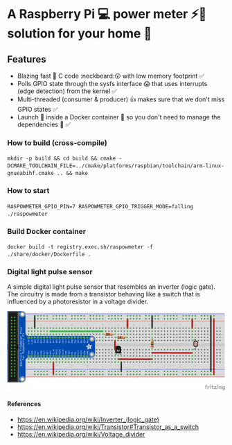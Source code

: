 # A Raspberry Pi :computer: power meter :zap::electric_plug: solution for your home :house_with_garden:

## Features
* Blazing fast :dizzy: C code :neckbeard::astonished: with low memory footprint :white_check_mark:
* Polls GPIO state through the sysfs interface :scream: that uses interrupts (edge detection) from the kernel :white_check_mark:
* Multi-threaded (consumer & producer) :thumbsup: makes sure that we don't miss GPIO states :white_check_mark:
* Launch :rocket: inside a Docker container :whale: so you don't need to manage the dependencies :raised_hands: :white_check_mark:

### How to build (cross-compile)
`mkdir -p build && cd build && cmake -DCMAKE_TOOLCHAIN_FILE=../cmake/platforms/raspbian/toolchain/arm-linux-gnueabihf.cmake .. && make`

### How to start
`RASPOWMETER_GPIO_PIN=7 RASPOWMETER_GPIO_TRIGGER_MODE=falling ./raspowmeter `

### Build Docker container
`docker build -t registry.exec.sh/raspowmeter -f ./share/docker/Dockerfile .`

### Digital light pulse sensor
A simple digital light pulse sensor that resembles an inverter (logic gate). The circuitry is made from a transistor behaving like a switch that is influenced by a photoresistor in a voltage divider.

![alt text](https://raw.githubusercontent.com/hfreire/raspowmeter/master/share/fritzing/digital-light-pulse-sensor.png "Digital light pulse sensor in a breadboard")

#### References
* https://en.wikipedia.org/wiki/Inverter_(logic_gate)
* https://en.wikipedia.org/wiki/Transistor#Transistor_as_a_switch
* https://en.wikipedia.org/wiki/Voltage_divider